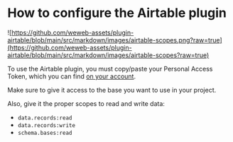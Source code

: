 # How to configure the Airtable plugin

![https://github.com/weweb-assets/plugin-airtable/blob/main/src/markdown/images/airtable-scopes.png?raw=true](https://github.com/weweb-assets/plugin-airtable/blob/main/src/markdown/images/airtable-scopes?raw=true)

To use the Airtable plugin, you must copy/paste your Personal Access Token, which you can find <a href="https://airtable.com/create/tokens" target="_blank" class="ww-editor-link">on your account</a>.

Make sure to give it access to the base you want to use in your project.

Also, give it the proper scopes to read and write data:
- `data.records:read`
- `data.records:write`
- `schema.bases:read`
